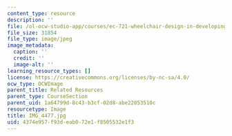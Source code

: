 ```yaml
---
content_type: resource
description: ''
file: /ol-ocw-studio-app/courses/ec-721-wheelchair-design-in-developing-countries-spring-2009/4374e957f93deab072e1f8505532e1f3_IMG_4477.jpg
file_size: 31854
file_type: image/jpeg
image_metadata:
  caption: ''
  credit: ''
  image-alt: ''
learning_resource_types: []
license: https://creativecommons.org/licenses/by-nc-sa/4.0/
ocw_type: OCWImage
parent_title: Related Resources
parent_type: CourseSection
parent_uid: 1a64799d-8c43-b3cf-02d8-abe22053510c
resourcetype: Image
title: IMG_4477.jpg
uid: 4374e957-f93d-eab0-72e1-f8505532e1f3
---
```


